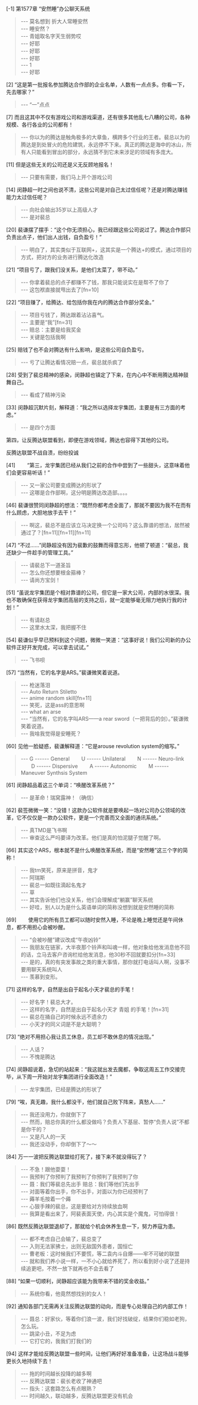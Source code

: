 
[-1] 第1577章 “安然睡”办公聊天系统
>--- 莫名想到 折大人常睡安然<br>
>--- 睡安然？<br>
>--- 青姐取名字天生弱势哎<br>
>--- 好耶<br>
>--- 好耶<br>
>--- 好耶<br>
>--- 1<br>
>--- 好耶<br>

[2] “这是第一批报名参加腾达合作部的企业名单，人数有一点点多。你看一下，先去哪家？”
>--- “一”点点<br>

[7] 而且这其中不仅有游戏公司和游戏渠道，还有很多其他乱七八糟的公司，各种规模、各行各业的公司都有！
>--- 你以为的腾达是触角极多的大章鱼，横跨多个行业的王者。裴总以为的腾达是到处冒火的危险建筑，永远停不下来。真正的腾达是海中的冰山，所有人只能看到冒出的部分，永远猜不到它未来涉足的领域有多庞大。<br>

[11] 但是这些无关的公司还是义无反顾地报名！
>--- 只要有需要，我们马上开个游戏公司<br>

[14] 闵静超一时之间也说不清，这些公司是对自己太过信任呢？还是对腾达赚钱能力太过信任呢？
>--- 向社会输出35岁以上高级人才<br>
>--- 是对裴总<br>

[20] 裴谦摆了摆手：“这个你无须担心，我已经跟这些公司说过了。腾达合作部只负责出点子，他们出人出钱，自负盈亏！”
>--- 明白了，其实类似于互联网+，这其实是一个腾达+的模式，通过项目的方式，把对方的业务进行腾达化改造<br>

[21] “项目亏了，跟我们没关系，是他们太菜了，带不动。”
>--- 你拿着裴总的点子都赚不了钱，那我只能说实在是帮不了你了<br>
>--- 这包袱直接就甩出去了[fn=10]<br>

[22] “项目赚了，给腾达、给包括你我在内的腾达合作部分奖金。”
>--- 项目亏钱了，腾达跟着沾沾喜气。<br>
>--- 主要是“我”[fn=31]<br>
>--- 赔总：主要是给我奖金<br>
>--- 关键是包括我啊<br>

[25] 赔钱了也不会对腾达有什么影响，是这些公司自负盈亏。
>--- 亏了让腾达看情况赔一点，裴总就杀疯了<br>

[28] 受到了裴总精神的感染，闵静超也镇定了下来，在内心中不断用腾达精神鼓舞自己。
>--- 看成了精神污染<br>

[33] 闵静超沉默片刻，解释道：“我之所以选择龙宇集团，主要是有三方面的考虑。”
>--- 是四个方面

第四，让反腾达联盟看到，即便在游戏领域，腾达也容得下其他的公司。

反腾达联盟不战自溃，纷纷投诚<br>

[41] 　　“第三，龙宇集团已经从我们之前的合作中尝到了一些甜头，这意味着他们会更容易听话！”
>--- 又一家公司要变成腾达的形状了<br>
>--- 这哪是合作部啊，这分明是腾达改造部。。。。<br>

[46] 裴谦很赞同闵静超的想法：“既然你都考虑全面了，那就不要因为我不在而有什么顾虑，大胆地放手去干！”
>--- 啊这，裴总不是应该立马决定换一个公司吗？这么靠谱的想法，居然被通过了？[fn=11][fn=11][fn=11]<br>

[47] “不过……”闵静超没有因为裴歉的鼓舞而得意忘形，他顿了顿道：“裴总，我还缺少一件趁手的管理工具。”
>--- 请裴总下一道圣旨<br>
>--- 怎么你还想要根金箍棒？<br>
>--- 请尚方宝剑！<br>

[51] “虽说龙宇集团是个相对靠谱的公司，但它是一家大公司，内部的水很深。我也不敢确保在获得龙宇集团高层的支持之后，就一定能够毫无阻力地执行我的计划！”
>--- 有请赵总<br>
>--- 这里水太深，我把握不住<br>

[54] 裴谦似乎早已预料到这个问题，微微一笑道：“这事好说！我们公司新的办公软件正好开发完成，可以拿去试试。”
>--- 飞书呗<br>

[57] “当然有，它的名字是ARS。”裴谦微笑着说道。
>--- 枪迷落泪<br>
>--- Auto Return Stiletto<br>
>--- anime random skill[fn=11]<br>
>--- 笑死，这是ass的意思啊<br>
>--- what an arse<br>
>--- “当然有，它的名字叫ARS——a rear sword（一把背后的剑）。”裴谦微笑着说道。<br>
>--- 我啥我觉得是安睡死？<br>

[60] 见他一脸疑惑，裴谦解释道：“它是arouse revolution system的缩写。”
>---       G ------ General
　　U ------ Unilateral
　　N ------ Neuro-link
　　D ------ Dispersive
　　A ------ Autonomic
　　M ------ Maneuver Synthsis System<br>

[61] 闵静超品着这三个单词：“唤醒改革系统？”
>--- 是革命！瑞窝露神！（确信）<br>

[62] 裴签微微一笑：“没错！这款办公软件就是要唤起一场对公司办公领域的改革，它不仅仅是一款办公软件，更是一个完善而又全面的通讯系统。”
>--- 真TMD是飞书啊<br>
>--- 审查这么严吗要译为改革。他们是真的怕泥腿子觉醒了啊。<br>

[66] 其实这个ARS，根本就不是什么唤醒改革系统，而是“安然睡”这三个字的简称！
>--- 我tm笑死，原来是拼音，鬼才<br>
>--- 阿瑞斯<br>
>--- 裴总一如既往滴起名鬼才<br>
>--- 草<br>
>--- 其实告诉他们也没关系，他们会理解成“躺赢”聊天系统<br>
>--- 好哇，别人以为是什么英语单词的简称没想到就是安然睡的简称<br>

[69] 　　使用它的所有员工都可以随时安然入睡，不论是晚上睡觉还是午间休息，都不用担心会被吵醒。
>--- “会被吵醒”建议改成“午夜凶铃”<br>
>--- 我朋友在链家，大半夜那个铃声和叫魂一样，他对象给他发消息他不回的话，立马去客户咨询栏给他发消息，他30秒不回就要扣分[fn=33]<br>
>--- 是的，真的有突发事故之类的重大事情，那你就打电话叫人啊，没事不要用聊天系统叫人<br>
>--- 羡慕到变形。<br>

[71] 这样的名字，自然是出自于起名小天才裴总的手笔！
>--- 好名字！裴总大才。<br>
>--- 这样的名字，自然是出自于起名小天才 青姐 的手笔！[fn=31]<br>
>--- 裴总在捅自己的时候永远不遗余力<br>
>--- 小天才的同义词是不是大聪明？<br>

[73] “绝对不用担心我让员工休息，员工却不敢休息的情况出现。”
>--- 人话？<br>
>--- 不愧是腾达<br>

[74] 闵静超说着，急切的站起来：“我这就出发去魔都，争取这周五工作交接完毕，从下周一开始对龙宇集团进行全面改造！”
>--- 龙宇集团，已经是腾达的形状了<br>

[79] “唉，真无趣，我什么都没干，他们就自己败下阵来，真愁人……”
>--- 我还没用力，你就倒下了<br>
>--- 然而，赔总你真的什么都没做吗？负责人下基层、暂停“负责人说”不都是你干的？<br>
>--- 又是凡人的一天<br>
>--- 我还没动手，你却倒下了～～<br>

[84] 万一一波把反腾达联盟给打死了，接下来不就没得玩了？
>--- 不急！跟他耍耍！<br>
>--- 我预判了你预判了我预判了你预判了我预判了你<br>
>--- 聂：我们等裴总先出手
赔总：我们等他们先出手<br>
>--- 对面等着你出手，你不出手，对面以为你已经预判了<br>
>--- 薅羊毛按着一个薅<br>
>--- 心狠手辣的裴总，这是要给对方持续放血啊<br>
>--- 我算是看出来了，阿裴表面天使，内心其实是个魔鬼，可怕得很！<br>

[86] 既然反腾达联盟退却了，那就给个机会休养生息一下，努力养寇为患。
>--- 都不考虑自己会输了，裴总变了<br>
>--- 入则无法家拂士，出则无敌国外患者，国恒亡<br>
>--- 曹老板：这时候我们不要慌，等二袁内斗自爆——牢不可破的联盟<br>
>--- 就和我们养小说一样，一不小心就给养死了，所以看到好小说了还是持续追更吧，不然一放下就再也不会去看了<br>

[88] “如果一切顺利，闵静超应该能为我带来不错的奖金收益。”
>--- 系统你看，他竟然想找别的女人！<br>

[92] 通知各部门无需再关注反腾达联盟的动向，而是专心处理自己的内部工作！
>--- 聂总：好家伙，等着你们浪一波，我们好找破绽，结果你们稳如老狗，怎么玩。<br>
>--- 跳梁小丑，不足为虑<br>
>--- 它打它的，我我们打我们的<br>

[94] 这样才能给反腾达联盟一些时间，让他们再好好准备准备，让这场战斗能够更长久地持续下去！
>--- 拖的时间越长投降的越多啊<br>
>--- 反腾达联盟：裴长老收了神通吧<br>
>--- 指头：这套路怎么有点眼熟？<br>
>--- 时间越久，联动越多，反腾达联盟更没有机会<br>
